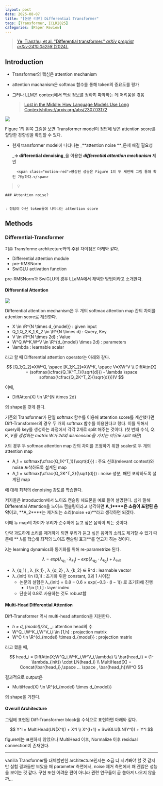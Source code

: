 ```yaml
---
layout: post
date: 2025-08-07
title: "[논문 리뷰] Differential Transformer"
tags: [Transformer, ICLR2025]
categories: [Paper Review]
---
```


> [Ye, Tianzhu, et al. "Differential transformer." ](https://arxiv.org/abs/2410.05258)[_arXiv preprint arXiv:2410.05258_](https://arxiv.org/abs/2410.05258)[ (2024).](https://arxiv.org/abs/2410.05258)



## Introduction

- Transformer의 핵심은 attention mechanism
- attention machanism은 softmax 함수를 통해 token의 중요도를 평가
- 그러나 LLM은 context에서 핵심 정보를 정확히 파악하는 데 어려움을 겪음

	> [Lost in the Middle: How Language Models Use Long Contextshttps://arxiv.org/abs/2307.03172](https://arxiv.org/abs/2307.03172)


![](https://prod-files-secure.s3.us-west-2.amazonaws.com/542b861c-36a8-4051-84e5-8804b6728dba/9083ea56-691a-4752-ae26-47f403431ac8/image.png?X-Amz-Algorithm=AWS4-HMAC-SHA256&X-Amz-Content-Sha256=UNSIGNED-PAYLOAD&X-Amz-Credential=ASIAZI2LB466753T57IJ%2F20250830%2Fus-west-2%2Fs3%2Faws4_request&X-Amz-Date=20250830T032119Z&X-Amz-Expires=3600&X-Amz-Security-Token=IQoJb3JpZ2luX2VjEHQaCXVzLXdlc3QtMiJHMEUCIH9MBg1mCUDpTwp6%2B6X3niicimX%2BAGG4ytBhOXmJVuJuAiEAlIA9Kgb9JfNkFnUICC%2Fs1uY1Y%2FdrjIbtAH9UOcmhfJYqiAQIzP%2F%2F%2F%2F%2F%2F%2F%2F%2F%2FARAAGgw2Mzc0MjMxODM4MDUiDJ9MXrHZv0Bj%2FXvXGyrcA5CaVeusdtUW2dQfQPt0WOU6eMHroc02atLdt8FdaOycdmtcYAbwQ6wsxjxNkbvVZQtfFeB5F%2FUWKu7A2xIprLc7q4R8uT3uOYPOTkX7NEhBrJGHYCUgEskfilC5fGME8FoT5s082BFgdLnPLR6gn%2FZZi%2Blba4oP3gcUOs%2BtdRnFYC2aXOmdzsaiv%2BSZ6ly6eUii3MkYXsRiCODfNibpVRXWEhH7Hanb9cfSMsx9mus6by5W5MvvR6L%2BRsTgl2wD%2FDIsv5fu5R1HOuvyd4YQQmV7%2Fo1FokLkqisdmbeJJ0BMrgxTfult5pH6G%2Be9Jl0yYQ8azEeyErrOyo%2BQxl5vwXXbUJqu2FNaOkXk2sh2dHkp9eEc7mros1xH8GCpTMZmQ6fRuW%2BdW2BNYtx97jxz3PDByth%2B4DuDcmzOwgsp7u5NL0hzSwLcnR8aDxz91mytKfprwAjT34cTX%2B50txR3QnKdNvh81a32Gs4io%2FYKXBmOwy7Tsmc0Sn3IuG5U9qXZhxjy4f4E42TXiazKj8Ombxb4Pc8QhFBAbDP%2Bg5efyvhJi5pWmJW%2FRoPvT%2BGajFOCY%2BMP04NqYNzwhkejXNlgOZDLGxJIDsDBbIOPv2eqAT7hDGBE6b4XOSRUgc8yMJ3bycUGOqUBka1PrcOD%2BpZzf0xG5yMrVfgdCGngwFg2i%2BDMjsQlBgBu%2FsjGK5Mm3ad3T3mElFy0BLrjATK%2Fu5dgbxVC35ZG%2BRk2dt9hjLSUcxtEJuZcJ963%2B0eyzpHCkKxk%2Ftsla%2Bp6MJ6hpgtqZvXa9SKp7pmemSz0JhrE2dhOj043IA9Di8kGHHsxlNzKBGPGooJ%2B9ExOtCfeKh%2BqVYbtZOG%2BTwnBnGMWeBSB&X-Amz-Signature=ff3e0337cea3efb285e7269b3c0ce9b801d37ba821d4e3b412763cec4faebcf3&X-Amz-SignedHeaders=host&x-amz-checksum-mode=ENABLED&x-id=GetObject)


Figure 1의 왼쪽 그림을 보면 Transformer model이 정답에 낮은 attention score를 할당한 경향성을 확인할 수 있다.

- 현재 transformer model에 나타나는 _**attention noise **_문제 해결 필요성

	_**→ differential denoising**_을 이용한 _**differential attention mechanism**_ 제안


		<span class="notion-red">향상된 성능은 Figure 1의 두 세번째 그림 통해 확인 가능하다.</span>


> 💡 


	### Attention noise?


	: 정답이 아닌 token들에 나타나는 attention score



## Methods



### Differential-Transformer


기존 Transforme architecture와의 주된 차이점은 아래와 같다.

- Differential attention module
- pre-RMSNorm
- SwiGLU activation function

pre-RMSNorm과 SwiGLU의 경우 LLaMA에서 채택한 방법이라고 소개한다.



#### Differential Attention


![](https://prod-files-secure.s3.us-west-2.amazonaws.com/542b861c-36a8-4051-84e5-8804b6728dba/116d70b2-1963-4810-9167-f4c7d8a06e8f/image.png?X-Amz-Algorithm=AWS4-HMAC-SHA256&X-Amz-Content-Sha256=UNSIGNED-PAYLOAD&X-Amz-Credential=ASIAZI2LB466753T57IJ%2F20250830%2Fus-west-2%2Fs3%2Faws4_request&X-Amz-Date=20250830T032119Z&X-Amz-Expires=3600&X-Amz-Security-Token=IQoJb3JpZ2luX2VjEHQaCXVzLXdlc3QtMiJHMEUCIH9MBg1mCUDpTwp6%2B6X3niicimX%2BAGG4ytBhOXmJVuJuAiEAlIA9Kgb9JfNkFnUICC%2Fs1uY1Y%2FdrjIbtAH9UOcmhfJYqiAQIzP%2F%2F%2F%2F%2F%2F%2F%2F%2F%2FARAAGgw2Mzc0MjMxODM4MDUiDJ9MXrHZv0Bj%2FXvXGyrcA5CaVeusdtUW2dQfQPt0WOU6eMHroc02atLdt8FdaOycdmtcYAbwQ6wsxjxNkbvVZQtfFeB5F%2FUWKu7A2xIprLc7q4R8uT3uOYPOTkX7NEhBrJGHYCUgEskfilC5fGME8FoT5s082BFgdLnPLR6gn%2FZZi%2Blba4oP3gcUOs%2BtdRnFYC2aXOmdzsaiv%2BSZ6ly6eUii3MkYXsRiCODfNibpVRXWEhH7Hanb9cfSMsx9mus6by5W5MvvR6L%2BRsTgl2wD%2FDIsv5fu5R1HOuvyd4YQQmV7%2Fo1FokLkqisdmbeJJ0BMrgxTfult5pH6G%2Be9Jl0yYQ8azEeyErrOyo%2BQxl5vwXXbUJqu2FNaOkXk2sh2dHkp9eEc7mros1xH8GCpTMZmQ6fRuW%2BdW2BNYtx97jxz3PDByth%2B4DuDcmzOwgsp7u5NL0hzSwLcnR8aDxz91mytKfprwAjT34cTX%2B50txR3QnKdNvh81a32Gs4io%2FYKXBmOwy7Tsmc0Sn3IuG5U9qXZhxjy4f4E42TXiazKj8Ombxb4Pc8QhFBAbDP%2Bg5efyvhJi5pWmJW%2FRoPvT%2BGajFOCY%2BMP04NqYNzwhkejXNlgOZDLGxJIDsDBbIOPv2eqAT7hDGBE6b4XOSRUgc8yMJ3bycUGOqUBka1PrcOD%2BpZzf0xG5yMrVfgdCGngwFg2i%2BDMjsQlBgBu%2FsjGK5Mm3ad3T3mElFy0BLrjATK%2Fu5dgbxVC35ZG%2BRk2dt9hjLSUcxtEJuZcJ963%2B0eyzpHCkKxk%2Ftsla%2Bp6MJ6hpgtqZvXa9SKp7pmemSz0JhrE2dhOj043IA9Di8kGHHsxlNzKBGPGooJ%2B9ExOtCfeKh%2BqVYbtZOG%2BTwnBnGMWeBSB&X-Amz-Signature=a414ff860ff63546cfa62c2d58ddb31b7e27c86580364a04e8b81dc297998eb2&X-Amz-SignedHeaders=host&x-amz-checksum-mode=ENABLED&x-id=GetObject)


Differential attention mechanism은 두 개의 softmax attention map 간의 차이를 attention score로 계산한다.

- X \in \R^{N \times d\_{model}} : given input
- Q\_1,Q\_2,K\_1,K\_2 \in \R^{N \times d} : Query, Key
- V \in \R^{N \times 2d} : Value
- W^Q,W^K,W^V \in \R^{d\_{model} \times 2d} : parameters
- \lambda : learnable scalar

라고 할 때 Differential attention operator는 아래와 같다.


$$
[Q_1;Q_2]=XW^Q, \space [K_1;K_2]=XW^K, \space V=XW^V \\
DiffAttn(X) = (softmax(\cfrac{Q_1K^T_1}{\sqrt{d}}) - \lambda \space softmax(\cfrac{Q_2K^T_2}{\sqrt{d}}))V
$$


이때,

- DiffAtten(X) \in \R^{N \times 2d}

의 shape을 갖게 된다.


기존의 Transformer가 단일 softmax 함수를 이용해 attention score를 계산했다면 Diff-Transformer의 경우 두 개의 softmax 함수를 이용한다고 했다. 이를 위해서 query와 key를 생성하는 과정에서 각각 2개로 split 해주는 것이다. <span class="notion-red">(첫 번째 수식, </span><span class="notion-red">_Q, K, V를 생성하는 matrix W가 2d의 dismension을 가지는 이유도 split 때문_</span><span class="notion-red">)</span>


 λ의 경우 두 softmax attention map 간의 차이를 조정하기 위한 scaler로 두 개의 attention map

- A\_1 = softmax(\cfrac{Q\_1K^T\_1}{\sqrt{d}}) : 주요 신호(relevant context)와 noise 포착하도록 설계된 map
- A\_1 = softmax(\cfrac{Q\_2K^T\_2}{\sqrt{d}}) : noise 성분, 패턴 포착하도록 설계된 map 

에 대해 최적의 denoising 강도를 학습한다.


저자들은 introduction에서 노이즈 캔슬링 헤드폰을 예로 들어 설명한다. 쉽게 말해 Differential Attention을 노이즈 캔슬링이라고 생각하면 **A\_1****은 소음이 포함된 음악**이고, **A\_2****는 제거되는 소리(noise +a)**라고 생각하면 되겠다. 


이때 두 map의 차이가 우리가 순수하게 듣고 싶은 음악이 되는 것이다. 


만약 과도하게 소리를 제거하게 되면 우리가 듣고 싶은 음악의 소리도 제거할 수 있기 때문에 ** λ를 학습해 최적의 노이즈 캔슬링 효과**를 얻고자 하는 것이다.


λ는 learning dynamics와 동기화를 위해 re-parametrize 된다.


$$
\lambda = exp(\lambda_{q_1} \cdot \lambda_{k_1}) - exp(\lambda_{q_2} \cdot \lambda_{k_2}) + \lambda_{init}
$$

- λ\_{q\_1} , λ\_{k\_1} , λ\_{q\_2} , λ\_{k\_2} ∈ R^d : learnable vector
- λ\_{init} \in (0,1) : 초기화 위한 constant, 0과 1 사이값
	- 논문의 실험은 λ\_{init} = 0.8 − 0.6 × exp(−0.3 · (l − 1)) 로 초기화해 진행
		- l \in [1,L] : layer index
	- 단순히 0.8로 사용하는 것도 robust함


#### **Multi-Head Differential Attention**


Diff-Transformer 역시 multi-head attention을 지원한다.

- _h = d\_{model}/2d__ _: attention head의 수
- W^Q\_i,W^K\_i,W^V\_i,i \in [1,h] : projection matrix
- W^O \in \R^{d\_{model} \times d\_{model}} : projection matrix

라고 했을 때,


$$
head_i = DiffAttn(X;W^Q_i,W^K_i,W^V_i,\lambda) \\
\bar{head_i} = (1-\lambda_{init}) \cdot LN(head_i) \\
MultiHead(X) = Concat(\bar{head_i},\space ... \space , \bar{head_h})W^O
$$


결과적으로 output은

- MultiHead(X) \in \R^{d\_{model} \times d\_{model}}

의 shape을 가진다.



#### Overall Architecture


그림에 표현된 Diff-Transformer block을 수식으로 표현하면 아래와 같다.


$$
Y^l = MultiHead(LN(X^l)) + X^l \\
X^{l+1} = SwiGLU(LN(Y^l)) + Y^l
$$


figure에는 표현하지 않았으나 MultiHead 이후, Normalize 이후 residual connection이 존재한다.


---


vanilla Transformer를 대체할만한 architecture인지는 조금 더 지켜봐야 할 것 같지만 실험 결과들만 보았을 때 parameter 측면에서, noise 제거 측면에서 꽤 괜찮은 성능을 보이는 것 같다. 구현 또한 어려운 편이 아니라 관련 연구들이 곧 쏟아져 나오지 않을까,,,

